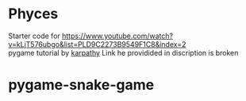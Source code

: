 # Phyces

Starter code for https://www.youtube.com/watch?v=kLjT576ubgo&list=PLD9C2273B9549F1C8&index=2  
pygame tutorial by [karpathy](https://karpathy.ai/)
Link he providided in discription is broken 
# pygame-snake-game
